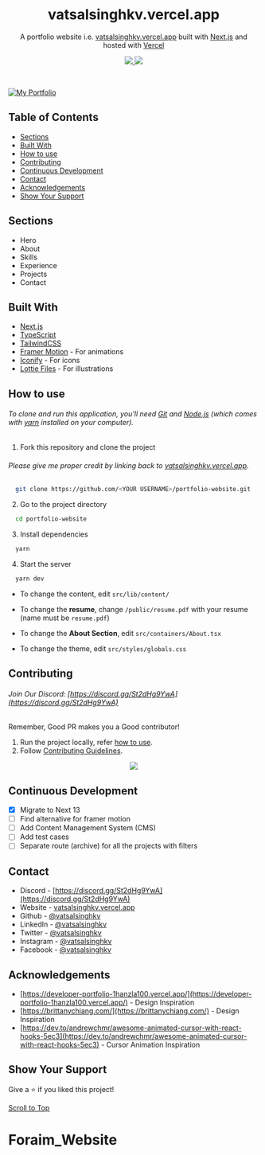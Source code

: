 <h1 align="center">
  vatsalsinghkv.vercel.app
</h1>
<p align="center">
  A portfolio website i.e. <a href="https://vatsalsinghkv.vercel.app" target="_blank">vatsalsinghkv.vercel.app</a> built with <a href="https://nextjs.org/" target="_blank">Next.js</a> and hosted with <a href="https://vercel.com/" target="_blank">Vercel</a>
</p>

<p align="center">
  <a href="https://choosealicense.com/licenses/mit/">
    <img src="https://img.shields.io/badge/License-MIT-brightgreen"/ >
  </a>
  <img src="https://img.shields.io/badge/Version-2.0.0-blue"/ >
</p>

<br>

[![My Portfolio](https://user-images.githubusercontent.com/68834718/214532356-7c56cdbd-0136-4d24-a532-d27e160ae72d.png)](https://vatsalsinghkv.vercel.app/)

## Table of Contents

- [Sections](#sections)
- [Built With](#built-with)
- [How to use](#how-to-use)
- [Contributing](#contributing)
- [Continuous Development](#continuous-development)
- [Contact](#contact)
- [Acknowledgements](#acknowledgements)
- [Show Your Support](#show-your-support)

## Sections

- Hero
- About
- Skills
- Experience
- Projects
- Contact

## Built With

- [Next.js](https://nextjs.org/)
- [TypeScript](https://www.typescriptlang.org/)
- [TailwindCSS](https://tailwindcss.com/)
- [Framer Motion](https://www.framer.com/motion/) - For animations
- [Iconify](https://icon-sets.iconify.design/) - For icons
- [Lottie Files](https://lottiefiles.com/) - For illustrations

## How to use

###### To clone and run this application, you'll need [Git](https://git-scm.com) and [Node.js](https://nodejs.org/en/download/) (which comes with [yarn](https://yarnpkg.com) installed on your computer).

1. Fork this repository and clone the project

###### Please give me proper credit by linking back to [vatsalsinghkv.vercel.app](https://vatsalsinghkv.vercel.app).

```bash
  git clone https://github.com/<YOUR USERNAME>/portfolio-website.git
```

2. Go to the project directory

```bash
  cd portfolio-website
```

3. Install dependencies

```bash
  yarn
```

4. Start the server

```bash
  yarn dev
```

- To change the content, edit `src/lib/content/`

- To change the **resume**, change `/public/resume.pdf` with your resume (name must be `resume.pdf`)

- To change the **About Section**, edit `src/containers/About.tsx`

- To change the theme, edit `src/styles/globals.css`

## Contributing

###### Join Our Discord: [https://discord.gg/St2dHg9YwA](https://discord.gg/St2dHg9YwA)

Remember, Good PR makes you a Good contributor!

1. Run the project locally, refer [how to use](#how-to-use).
2. Follow [Contributing Guidelines](/CONTRIBUTING.md).

<div align="center">
  <a href="https://github.com/vatsalsinghkv/portfolio-website/graphs/contributors">
    <img src="https://contrib.rocks/image?repo=vatsalsinghkv/portfolio-website" />
  </a>
</div>

## Continuous Development

- [x] Migrate to Next 13
- [ ] Find alternative for framer motion
- [ ] Add Content Management System (CMS)
- [ ] Add test cases
- [ ] Separate route (archive) for all the projects with filters

## Contact

- Discord - [https://discord.gg/St2dHg9YwA](https://discord.gg/St2dHg9YwA)
- Website - [vatsalsinghkv.vercel.app](https://vatsalsinghkv.vercel.app)
- Github - [@vatsalsinghkv](https://github.com/vatsalsinghkv)
- LinkedIn - [@vatsalsinghkv](https://www.linkedin.com/in/vatsalsinghkv/)
- Twitter - [@vatsalsinghkv](https://www.twitter.com/vatsalsinghkv)
- Instagram - [@vatsalsinghkv](https://www.instagram.com/vatsalsinghkv)
- Facebook - [@vatsalsinghkv](https://www.facebook.com/vatsal.singh.kv)

## Acknowledgements

- [https://developer-portfolio-1hanzla100.vercel.app/](https://developer-portfolio-1hanzla100.vercel.app/) - Design Inspiration
- [https://brittanychiang.com/](https://brittanychiang.com/) - Design Inspiration
- [https://dev.to/andrewchmr/awesome-animated-cursor-with-react-hooks-5ec3](https://dev.to/andrewchmr/awesome-animated-cursor-with-react-hooks-5ec3) - Cursor Animation Inspiration

## Show Your Support

Give a ⭐️ if you liked this project!

[Scroll to Top](#--vatsalsinghkvvercelapp)

# Foraim_Website
